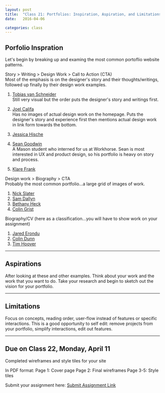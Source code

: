 ```yaml
---
layout: post
title:  "Class 21: Portfolios: Inspiration, Aspiration, and Limitations"
date:   2016-04-06

categories: class
---
```


## Porfolio Inspration

Let's begin by breaking up and examing the most common portoflio website patterns.

Story > Writing > Design Work > Call to Action (CTA)  
Most of the emphasis is on the designer's story and their thoughts/writings, followed up finally by their design work examples.  

1. [Tobias van Schneider](http://www.vanschneider.com/)  
Still very visual but the order puts the designer's story and writings first.   

2. [Joel Califa](http://joelcalifa.com/)  
Has no images of actual design work on the homepage. Puts the designer's story and experience first then mentions actual design work in link form towards the bottom.  

3. [Jessica Hische](http://jessicahische.is/)  

4. [Sean Goodwin](http://www.seangoodw.in/)  
A Mason student who interned for us at Workhorse. Sean is most interested in UX and product design, so his portfolio is heavy on story and process.

5. [Klare Frank](http://klare.io/)

Design work > Biography > CTA  
Probably the most common portfolio...a large grid of images of work.

1. [Nick Slater](http://www.nicholasslater.co/)  
2. [Sam Dallyn](http://www.samdallyn.co.uk/)  
3. [Bethany Heck](http://heckhouse.com/)  
4. [Colin Grist](http://www.colingrist.com/)



Biography/CV (here as a classification...you will have to show work on your assignment)  

1. [Jared Erondu](http://www.erondu.com/)  
2. [Colin Dunn](http://colindunn.com/)  
3. [Tim Hoover](http://www.iamtimhoover.com/)  

---

## Aspirations

After looking at these and other examples. Think about your work and the work that you want to do. Take your research and begin to sketch out the vision for your portfolio.

---

## Limitations

Focus on concepts, reading order, user-flow instead of features or specific interactions. This is a good opportunity to self edit: remove projects from your portfolio, simplify interactions, edit out features.

---

Due on Class 22, Monday, April 11
---


Completed wireframes and style tiles for your site

In PDF format:
Page 1: Cover page
Page 2: Final wireframes
Page 3-5: Style tiles

Submit your assignment here: [Submit Assignment Link](https://www.dropbox.com/request/4FQKKVzfalh39wKlXXzw)  
